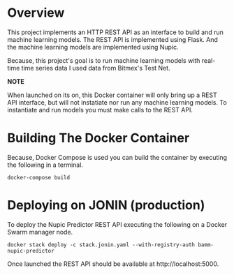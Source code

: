 # Overview

This project implements an HTTP REST API as an interface to build and run
machine learning models.  The REST API is implemented using Flask.  And the 
machine learning models are implemented using Nupic. 

Because, this project's goal is to run machine learning models with real-time 
time series data I used data from Bitmex's Test Net.

**NOTE**

When launched on its on, this Docker container will only bring up a REST API
interface, but will not instatiate nor run any machine learning models.  To
instantiate and run models you must make calls to the REST API.

# Building The Docker Container

Because, Docker Compose is used you can build the container by 
executing the following in a terminal.

```shell script
docker-compose build
```

# Deploying on JONIN (production)

To deploy the Nupic Predictor REST API executing the following on a Docker
Swarm manager node.

```shell script
docker stack deploy -c stack.jonin.yaml --with-registry-auth bamm-nupic-predictor
```

Once launched the REST API should be available at http://localhost:5000.





